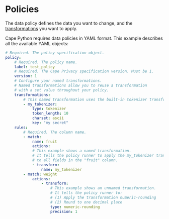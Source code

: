 # Policies

The data policy defines the data you want to change, and the [transformations](transformations.md) you want to apply.

Cape Python requires data policies in YAML format. This example describes all the available YAML objects:

``` yaml
# Required. The policy specification object.
policy:
    # Required. The policy name.
    label: test_policy
    # Required. The Cape Privacy specification version. Must be 1.
    version: 1
    # Configure your named transformations.
    # Named transformations allow you to reuse a transformation
    # with a set value throughout your policy.
    transformations:
        # This named transformation uses the built-in tokenizer transformation
        - my_tokenizer:
            type: tokenizer
            token_length: 10
            charset: ascii
            key: "my secret"
    rules:
        # Required. The column name.
        - match: 
            name: fruit
            actions:
            # This example shows a named transformation.
            # It tells the policy runner to apply the my_tokenizer transformation
            # to all fields in the "fruit" column.
            - transform:
                name: my_tokenizer
        - match: weight
            actions:
                - transform:
                    # This example shows an unnamed transformation.
                    # It tells the policy runner to:
                    # (1) Apply the transformation numeric-rounding 
                    # (2) Round to one decimal place
                    type: numeric-rounding
                    precision: 1
```

